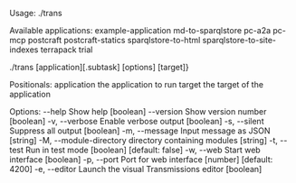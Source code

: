Usage:
./trans

Available applications:
example-application
md-to-sparqlstore
pc-a2a
pc-mcp
postcraft
postcraft-statics
sparqlstore-to-html
sparqlstore-to-site-indexes
terrapack
trial

./trans [application][.subtask] [options] [target]}

Positionals:
application the application to run
target the target of the application

Options:
--help Show help [boolean]
--version Show version number [boolean]
-v, --verbose Enable verbose output [boolean]
-s, --silent Suppress all output [boolean]
-m, --message Input message as JSON [string]
-M, --module-directory directory containing modules [string]
-t, --test Run in test mode [boolean] [default: false]
-w, --web Start web interface [boolean]
-p, --port Port for web interface
[number] [default: 4200]
-e, --editor Launch the visual Transmissions editor
[boolean]
